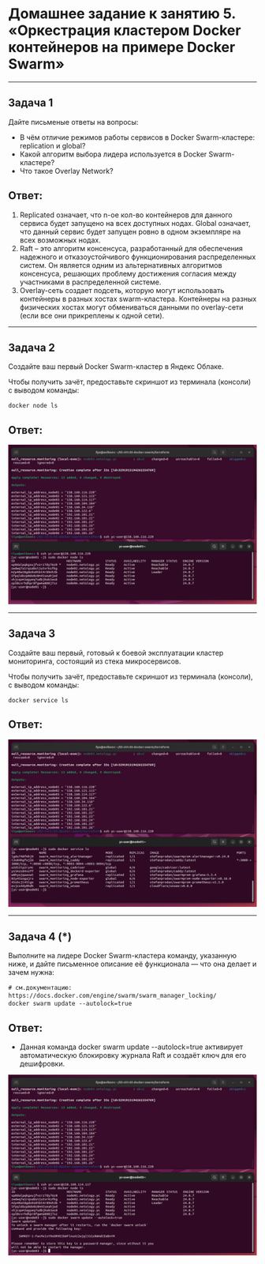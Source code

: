 # Домашнее задание к занятию 5. «Оркестрация кластером Docker контейнеров на примере Docker Swarm»

---

## Задача 1

Дайте письменые ответы на вопросы:

- В чём отличие режимов работы сервисов в Docker Swarm-кластере: replication и global?
- Какой алгоритм выбора лидера используется в Docker Swarm-кластере?
- Что такое Overlay Network?

## Ответ:

1. Replicated означает, что n-ое кол-во контейнеров для данного сервиса будет запущено на всех доступных нодах.
   Global означает, что данный сервис будет запущен ровно в одном экземпляре на всех возможных нодах.
2. Raft – это алгоритм консенсуса, разработанный для обеспечения надежного и отказоустойчивого функционирования распределенных систем. Он является одним из альтернативных алгоритмов консенсуса, решающих проблему достижения согласия между участниками в распределенной системе.
3. Overlay-сеть создает подсеть, которую могут использовать контейнеры в разных хостах swarm-кластера. Контейнеры на разных физических хостах могут обмениваться данными по overlay-сети (если все они прикреплены к одной сети).

---

## Задача 2

Создайте ваш первый Docker Swarm-кластер в Яндекс Облаке.

Чтобы получить зачёт, предоставьте скриншот из терминала (консоли) с выводом команды:

```
docker node ls
```

## Ответ:

![vers](img/2_1.png)

---

## Задача 3

Создайте ваш первый, готовый к боевой эксплуатации кластер мониторинга, состоящий из стека микросервисов.

Чтобы получить зачёт, предоставьте скриншот из терминала (консоли), с выводом команды:

```
docker service ls
```

## Ответ:

![vers](img/3_1.png)

---

## Задача 4 (*)

Выполните на лидере Docker Swarm-кластера команду, указанную ниже, и дайте письменное описание её функционала — что она делает и зачем нужна:

```
# см.документацию: https://docs.docker.com/engine/swarm/swarm_manager_locking/
docker swarm update --autolock=true
```

## Ответ:

- Данная команда docker swarm update --autolock=true активирует автоматическую блокировку журнала Raft и создаёт ключ для его дешифровки.

![vers](img/4_1.png)